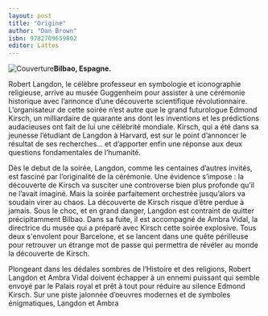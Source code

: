 ```yaml
---
layout: post
title: "Origine"
author: "Dan Brown"
isbn: 9782709659802
editor: Lattes
---
```


![Couverture](/img/9782709659802.jpg)**Bilbao, Espagne.**

Robert Langdon, le célèbre professeur en symbologie et iconographie religieuse, arrive au musée Guggenheim pour assister à une cérémonie historique avec l’annonce d’une découverte scientifique révolutionnaire. L’organisateur de cette soirée n’est autre que le grand futurologue Edmond Kirsch, un milliardaire de quarante ans dont les inventions et les prédictions audacieuses ont fait de lui une célébrité mondiale. Kirsch, qui a été dans sa jeunesse l’étudiant de Langdon à Harvard, est sur le point d’annoncer le résultat de ses recherches… et d’apporter enfin une réponse aux deux questions fondamentales de l’humanité.

Dès le debut de la soirée, Langdon, comme les centaines d’autres invités, est fasciné par l’originalité de la cérémonie. Une évidence s’impose : la découverte de Kirsch va susciter une controverse bien plus profonde qu’il ne l’avait imaginé. Mais la soirée parfaitement orchestrée jusqu’alors va soudain virer au chaos. La découverte de Kirsch risque d’être perdue à jamais. Sous le choc, et en grand danger, Langdon est contraint de quitter précipitamment Bilbao. Dans sa fuite, il est accompagné de Ambra Vidal, la directrice du musée qui a préparé avec Kirsch cette soirée explosive. Tous deux s'envolent pour Barcelone, et se lancent dans une quête périlleuse pour retrouver un étrange mot de passe qui permettra de révéler au monde la découverte de Kirsch.

Plongeant dans les dédales sombres de l’Histoire et des religions, Robert Langdon et Ambra Vidal doivent échapper à un ennemi puissant qui semble envoyé par le Palais royal et prêt à tout pour réduire au silence Edmond Kirsch. Sur une piste jalonnée d’oeuvres modernes et de symboles énigmatiques, Langdon et Ambra